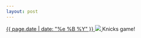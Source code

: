 ```yaml
---
layout: post
---
```


<p>
  <a href="/481">
    <time>{{ page.date | date: "%e %B %Y" }}</time>
    <img src="https://s3.amazonaws.com/life.aaronjgreenberg.com/481.jpg">
  </a>
  Knicks game!
</p>
